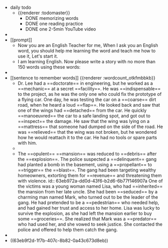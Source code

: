 - daily todo
	- {{renderer :todomaster}}
		- DONE memorizing words
		- DONE one reading practice
		- DONE one 2-5min YouTube video
-
- [[prompt]]
	- Now you are an English Teacher for me, When I ask you an English word, you should help me learning the word and teach me how to use it, Let's start it.
	- I am learning English. Now please write a story with no more than 150 words using these words:
-
- [[sentence to remember words]] {{renderer :wordcount_otkfmbbkb}}
	- Dr. Lee had a ==doctorate== in engineering, but he worked as a ==mechanic== at a secret ==facility==. He was ==indispensable== to the project, as he was the only one who could fix the prototype of a flying car. One day, he was testing the car on a ==coarse== dirt road, when he heard a loud ==flap==. He looked back and saw that one of the wings had ==detached== from the car. He quickly ==manoeuvred== the car to a safe landing spot, and got out to ==inspect== the damage. He saw that the wing was lying on a ==mattress== that someone had dumped on the side of the road. He was ==relieved== that the wing was not broken, but he wondered how he would reattach it to the car. He had no tools or spare parts with him.
	-
	- The ==opulent== ==mansion== was reduced to ==debris== after the ==explosion==. The police suspected a ==delinquent== gang had planted a bomb in the basement, using a ==propellant== to ==trigger== the ==blast==. The gang had been targeting wealthy homeowners, extorting them for ==revenue== and threatening them with violence.
	  id:: 63eb972a-dd0d-43f6-b2d6-6b77f146907a
	  One of the victims was a young woman named Lisa, who had ==inherited== the mansion from her late uncle. She had been ==seduced== by a charming man named Mark, who turned out to be the leader of the gang. He had pretended to be a ==pedestrian== who needed help, and had gained her trust and access to her home.
	  Lisa was lucky to survive the explosion, as she had left the mansion earlier to buy some ==groceries==. She realized that Mark was a ==predator== who had used her, and she vowed to seek justice. She contacted the police and offered to help them catch the gang.
-
- ((63eb9f2d-1f7b-407c-8b82-0a43c673d8eb))